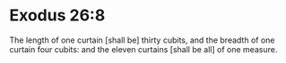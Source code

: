 # Exodus 26:8

The length of one curtain [shall be] thirty cubits, and the breadth of one curtain four cubits: and the eleven curtains [shall be all] of one measure.
